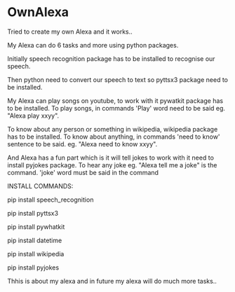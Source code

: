 # OwnAlexa
Tried to create my own Alexa and it works..


My Alexa can do 6 tasks and more using python packages.

Initially speech recognition package has to be installed to recognise our speech.

Then python need to convert our speech to text so pyttsx3 package need to be installed.

My Alexa can play songs on youtube, to work with it pywatkit package has to be installed.
To play songs, in commands 'Play' word need to be said eg. "Alexa play xxyy".

To know about any person or something in wikipedia, wikipedia package has to be installed.
To know about anything, in commands 'need to know' sentence to be said. eg. "Alexa need to know xxyy".

And Alexa has a fun part which is it will tell jokes to work with it need to install pyjokes package.
To hear any joke eg. "Alexa tell me a joke" is the command. 'joke' word must be said in the command

INSTALL COMMANDS:

pip install speech_recognition

pip install pyttsx3

pip install pywhatkit

pip install datetime

pip install wikipedia

pip install pyjokes

Thhis is about my alexa and in future my alexa will do much more tasks..
